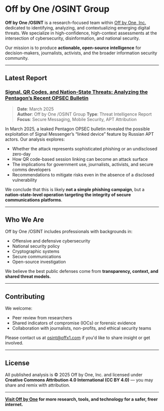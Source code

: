 # Off by One /OSINT Group

**Off by One /OSINT** is a research-focused team within [Off by One, Inc.](https://offx1.com) dedicated to identifying, analyzing, and contextualizing emerging digital threats. We specialize in high-confidence, high-context assessments at the intersection of cybersecurity, disinformation, and national security.

Our mission is to produce **actionable, open-source intelligence** for decision-makers, journalists, activists, and the broader information security community.

---

## Latest Report

### [Signal, QR Codes, and Nation-State Threats: Analyzing the Pentagon’s Recent OPSEC Bulletin](./20250325-OffByOne-Signal_OPSEC_Threat_Report_Draft.pdf)

> **Date**: March 2025  
> **Author**: Off by One /OSINT Group
> **Type**: Threat Intelligence Report  
> **Focus**: Secure Messaging, Mobile Security, APT Attribution

In March 2025, a leaked Pentagon OPSEC bulletin revealed the possible exploitation of Signal Messenger’s “linked device” feature by Russian APT actors. Our analysis explores:

- Whether the attack represents sophisticated phishing or an undisclosed zero-day
- How QR code-based session linking can become an attack surface
- The implications for government use, journalists, activists, and secure comms developers
- Recommendations to mitigate risks even in the absence of a disclosed vulnerability

We conclude that this is likely **not a simple phishing campaign**, but a **nation-state-level operation targeting the integrity of secure communications platforms**.

---

## Who We Are

Off by One /OSINT includes professionals with backgrounds in:

- Offensive and defensive cybersecurity
- National security policy
- Cryptographic systems
- Secure communications
- Open-source investigation

We believe the best public defenses come from **transparency, context, and shared threat models.**

---

## Contributing

We welcome:

- Peer review from researchers
- Shared indicators of compromise (IOCs) or forensic evidence
- Collaboration with journalists, non-profits, and ethical security teams

Please contact us at [osint@offx1.com](mailto:osint@offx1.com) if you'd like to share insight or get involved.

---

## License

All published analysis is © 2025 Off by One, Inc. and licensed under **Creative Commons Attribution 4.0 International (CC BY 4.0)** — you may share and remix with attribution.

---

**[Visit Off by One](https://offx1.com) for more research, tools, and technology for a safer, freer internet.**
